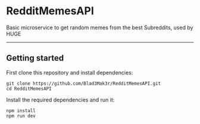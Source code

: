 # RedditMemesAPI
Basic microservice to get random memes from the best Subreddits, used by HUGE

- - -

## Getting started
First clone this repository and install dependencies:
```shell scrip
git clone https://github.com/Blad3Mak3r/RedditMemesAPI.git
cd RedditMemesAPI
```

Install the required dependencies and run it:
```shell script
npm install
npm run dev
```
